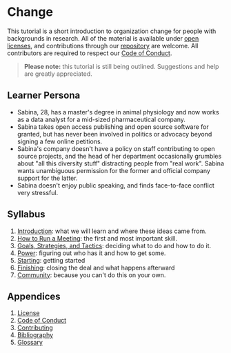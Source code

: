 # Change

This tutorial is a short introduction to organization change
for people with backgrounds in research.
All of the material is available under [open licenses](./LICENSE.md),
and contributions through our [repository][repo] are welcome.
All contributors are required to respect our [Code of Conduct](./CODE_OF_CONDUCT.md).

> **Please note:** this tutorial is still being outlined.
> Suggestions and help are greatly appreciated.

## Learner Persona

-   Sabina, 28, has a master's degree in animal physiology
    and now works as a data analyst for a mid-sized pharmaceutical company.
-   Sabina takes open access publishing and open source software for granted,
    but has never been involved in politics or advocacy beyond signing a few online petitions.
-   Sabina's company doesn't have a policy on staff contributing to open source projects,
    and the head of her department occasionally grumbles about "all this diversity stuff" distracting people from "real work".
    Sabina wants unambiguous permission for the former and official company support for the latter.
-   Sabina doesn't enjoy public speaking,
    and finds face-to-face conflict very stressful.

## Syllabus

<div class="chapters" markdown="1">

1.  [Introduction](./01_intro/index.md): what we will learn and where these ideas came from.
1.  [How to Run a Meeting](./02_meeting/index.md): the first and most important skill.
1.  [Goals, Strategies, and Tactics](./03_gst/index.md): deciding what to do and how to do it.
1.  [Power](./04_power/index.md): figuring out who has it and how to get some.
1.  [Starting](./05_start/index.md): getting started
1.  [Finishing](./06_finish/index.md): closing the deal and what happens afterward
1.  [Community](./07_community/index.md): because you can't do this on your own.

</div>

##  Appendices

<div class="appendices" markdown="1">

1.  [License](./LICENSE.md)
1.  [Code of Conduct](./CODE_OF_CONDUCT.md)
1.  [Contributing](./CONTRIBUTING.md)
1.  [Bibliography](./bibliography.md)
1.  [Glossary](./glossary.md)

</div>

[email]: mailto:gvwilson@third-bit.com
[repo]: https://github.com/gvwilson/change
